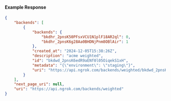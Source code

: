 <!-- Code generated for API Clients. DO NOT EDIT. -->

#### Example Response

```json
{
	"backends": [
		{
			"backends": {
				"bkdhr_2pnsK50PFsxVCU1N1plF18AR2ql": 0,
				"bkdhr_2pnsK6g28Aa0BHDNjPnm8OBlAir": 1
			},
			"created_at": "2024-12-05T15:38:26Z",
			"description": "acme weighted",
			"id": "bkdwd_2pnsK6edR9aENf0l05OiqekS1xH",
			"metadata": "{\"environment\": \"staging\"}",
			"uri": "https://api.ngrok.com/backends/weighted/bkdwd_2pnsK6edR9aENf0l05OiqekS1xH"
		}
	],
	"next_page_uri": null,
	"uri": "https://api.ngrok.com/backends/weighted"
}
```
